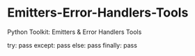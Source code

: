 # Emitters-Error-Handlers-Tools
Python Toolkit: Emitters &amp; Error Handlers Tools

try:
     pass
except:
     pass
else:
     pass
finally:
     pass
